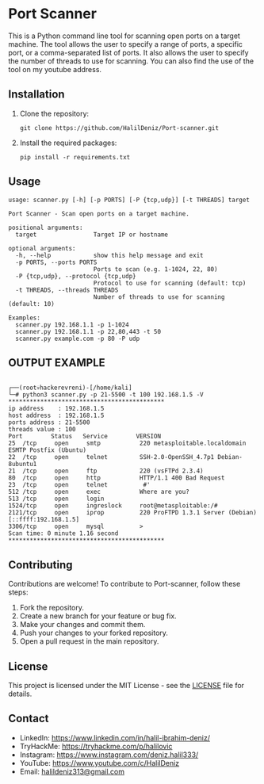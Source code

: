 # Port Scanner

This is a Python command line tool for scanning open ports on a target machine. The tool allows the user to specify a range of ports, a specific port, or a comma-separated list of ports. It also allows the user to specify the number of threads to use for scanning.
You can also find the use of the tool on my youtube address.
## Installation

1. Clone the repository:
    ```
    git clone https://github.com/HalilDeniz/Port-scanner.git
    ```
2. Install the required packages:
    ```
    pip install -r requirements.txt
    ```

## Usage

```
usage: scanner.py [-h] [-p PORTS] [-P {tcp,udp}] [-t THREADS] target

Port Scanner - Scan open ports on a target machine.

positional arguments:
  target                Target IP or hostname

optional arguments:
  -h, --help            show this help message and exit
  -p PORTS, --ports PORTS
                        Ports to scan (e.g. 1-1024, 22, 80)
  -P {tcp,udp}, --protocol {tcp,udp}
                        Protocol to use for scanning (default: tcp)
  -t THREADS, --threads THREADS
                        Number of threads to use for scanning (default: 10)

Examples:
  scanner.py 192.168.1.1 -p 1-1024
  scanner.py 192.168.1.1 -p 22,80,443 -t 50
  scanner.py example.com -p 80 -P udp
```
## OUTPUT EXAMPLE

```

┌──(root💀hackerevreni)-[/home/kali]
└─# python3 scanner.py -p 21-5500 -t 100 192.168.1.5 -V
********************************************
ip address    : 192.168.1.5
host address  : 192.168.1.5
ports address : 21-5500
threads value : 100
Port        Status   Service        VERSION
25  /tcp     open     smtp           220 metasploitable.localdomain ESMTP Postfix (Ubuntu)
22  /tcp     open     telnet         SSH-2.0-OpenSSH_4.7p1 Debian-8ubuntu1
21  /tcp     open     ftp            220 (vsFTPd 2.3.4)
80  /tcp     open     http           HTTP/1.1 400 Bad Request
23  /tcp     open     telnet          #' 
512 /tcp     open     exec           Where are you?
513 /tcp     open     login          
1524/tcp     open     ingreslock     root@metasploitable:/#
2121/tcp     open     iprop          220 ProFTPD 1.3.1 Server (Debian) [::ffff:192.168.1.5]
3306/tcp     open     mysql          >
Scan time: 0 minute 1.16 second
********************************************
```
## Contributing
Contributions are welcome! To contribute to Port-scanner, follow these steps:

1. Fork the repository.
2. Create a new branch for your feature or bug fix.
3. Make your changes and commit them.
4. Push your changes to your forked repository.
5. Open a pull request in the main repository.


## License

This project is licensed under the MIT License - see the [LICENSE](LICENSE) file for details.

## Contact

- LinkedIn: https://www.linkedin.com/in/halil-ibrahim-deniz/
- TryHackMe: https://tryhackme.com/p/halilovic
- Instagram: https://www.instagram.com/deniz.halil333/
- YouTube: https://www.youtube.com/c/HalilDeniz
- Email: halildeniz313@gmail.com
